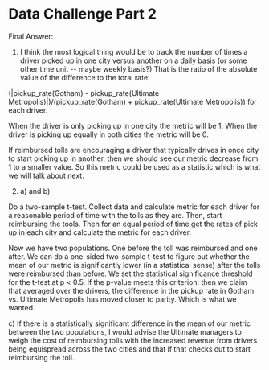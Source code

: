 # Data Challenge Part 2

Final Answer:

1. I think the most logical thing would be to track the number of times a driver picked up in one city versus another on a daily basis (or some other time unit --  maybe weekly basis?) That is the ratio of the absolute value of the difference to the toral rate:

 (|pickup_rate(Gotham) - pickup_rate(Ultimate Metropolis)|)/(pickup_rate(Gotham) + pickup_rate(Ultimate Metropolis)) for each driver.

When the driver is only picking up in one city the metric will be 1.
When the driver is picking up equally in both cities the metric will be 0.

If reimbursed tolls are encouraging a driver that typically drives in once city to start picking up in another, then we should see our metric decrease from 1 to a smaller value. So this metric could be used as a statistic which is what we will talk about next.

2. a) and b) 

Do a two-sample t-test. Collect data and calculate metric for each driver for a reasonable period of time with the tolls as they are. Then, start reimbursing the tools. Then for an equal period of time get the rates of pick up in each city and calculate the metric for each driver.

Now we have two populations. One before the toll was reimbursed and one after. We can do a one-sided two-sample t-test to figure out whether the mean of our metric is significantly lower (in a statistical sense) after the tolls were reimbursed than before. We set the statistical significance threshold for the t-test at p < 0.5. If the p-value meets this criterion: then we claim that averaged over the drivers, the difference in the pickup rate in Gotham vs. Ultimate Metropolis has moved closer to parity. Which is what we wanted.

c)
If there is a statistically significant difference in the mean of our metric between the two populations, I would advise the Ultimate managers to weigh the cost of reimbursing tolls with the increased revenue from drivers being equispread across the two cities and that if that checks out to start reimbursing the toll.






